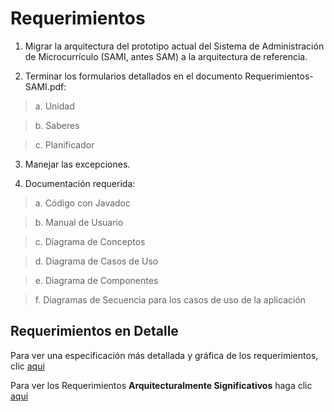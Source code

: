 # Requerimientos #

1. Migrar la arquitectura del prototipo	actual del Sistema de Administración de Microcurrículo (SAMI, antes SAM) a la arquitectura de referencia.

2. Terminar los formularios detallados en el documento Requerimientos-SAMI.pdf:
> a. Unidad

> b. Saberes

> c. Planificador

3. Manejar las excepciones.

4. Documentación requerida:
> a. Código con Javadoc

> b. Manual de Usuario

> c. Diagrama de Conceptos

> d. Diagrama de Casos de Uso

> e. Diagrama de Componentes

> f. Diagramas de Secuencia para los casos de uso de la aplicación

## Requerimientos en Detalle ##

Para ver una especificación más detallada y gráfica de los requerimientos, clic [aqui](http://jpa3icesi.googlecode.com/files/Requerimientos-SAMI.pdf)

Para ver los Requerimientos **Arquitecturalmente Significativos** haga clic [aqui](http://jpa3icesi.googlecode.com/files/Requerimientos-Arquitecturalmente-Significativos.pdf)